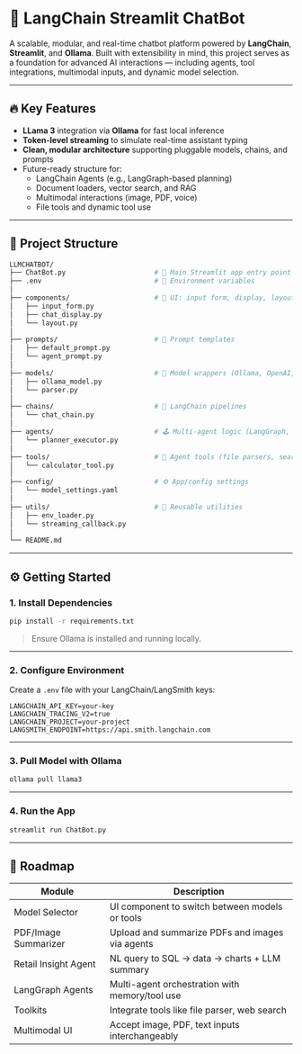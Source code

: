 # 🦙 LangChain Streamlit ChatBot

A scalable, modular, and real-time chatbot platform powered by **LangChain**, **Streamlit**, and **Ollama**. Built with extensibility in mind, this project serves as a foundation for advanced AI interactions — including agents, tool integrations, multimodal inputs, and dynamic model selection.

---

## 🔥 Key Features

- **LLama 3** integration via **Ollama** for fast local inference  
- **Token-level streaming** to simulate real-time assistant typing  
- **Clean, modular architecture** supporting pluggable models, chains, and prompts  
- Future-ready structure for:
  - LangChain Agents (e.g., LangGraph-based planning)
  - Document loaders, vector search, and RAG
  - Multimodal interactions (image, PDF, voice)
  - File tools and dynamic tool use  

---

## 🧱 Project Structure

```bash
LLMCHATBOT/
├── ChatBot.py                      # 🚀 Main Streamlit app entry point
├── .env                            # 🔐 Environment variables
│
├── components/                     # 🎨 UI: input form, display, layout
│   ├── input_form.py
│   ├── chat_display.py
│   └── layout.py
│
├── prompts/                        # 💬 Prompt templates
│   ├── default_prompt.py
│   └── agent_prompt.py
│
├── models/                         # 🧠 Model wrappers (Ollama, OpenAI, etc.)
│   ├── ollama_model.py
│   └── parser.py
│
├── chains/                         # 🔗 LangChain pipelines
│   └── chat_chain.py
│
├── agents/                         # 🕹️ Multi-agent logic (LangGraph, planners)
│   └── planner_executor.py
│
├── tools/                          # 🧰 Agent tools (file parsers, search, APIs)
│   └── calculator_tool.py
│
├── config/                         # ⚙️ App/config settings
│   └── model_settings.yaml
│
├── utils/                          # 🧼 Reusable utilities
│   ├── env_loader.py
│   └── streaming_callback.py
│
└── README.md
```

---

## ⚙️ Getting Started

### 1. Install Dependencies

```bash
pip install -r requirements.txt
```

> Ensure Ollama is installed and running locally.

---

### 2. Configure Environment

Create a `.env` file with your LangChain/LangSmith keys:

```env
LANGCHAIN_API_KEY=your-key
LANGCHAIN_TRACING_V2=true
LANGCHAIN_PROJECT=your-project
LANGSMITH_ENDPOINT=https://api.smith.langchain.com
```

---

### 3. Pull Model with Ollama

```bash
ollama pull llama3
```

---

### 4. Run the App

```bash
streamlit run ChatBot.py
```

---

## 🧭 Roadmap

| Module                 | Description |
|------------------------|-------------|
| Model Selector         | UI component to switch between models or tools |
| PDF/Image Summarizer   | Upload and summarize PDFs and images via agents |
| Retail Insight Agent   | NL query to SQL → data → charts + LLM summary |
| LangGraph Agents       | Multi-agent orchestration with memory/tool use |
| Toolkits               | Integrate tools like file parser, web search |
| Multimodal UI          | Accept image, PDF, text inputs interchangeably |
